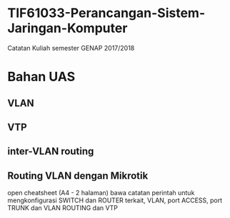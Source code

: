 # TIF61033-Perancangan-Sistem-Jaringan-Komputer
Catatan Kuliah semester GENAP 2017/2018

# Bahan UAS

## VLAN
## VTP
## inter-VLAN routing
## Routing VLAN dengan Mikrotik

open cheatsheet (A4 - 2 halaman)
bawa catatan perintah untuk mengkonfigurasi SWITCH dan ROUTER terkait, VLAN, port ACCESS, port TRUNK dan VLAN ROUTING dan VTP
